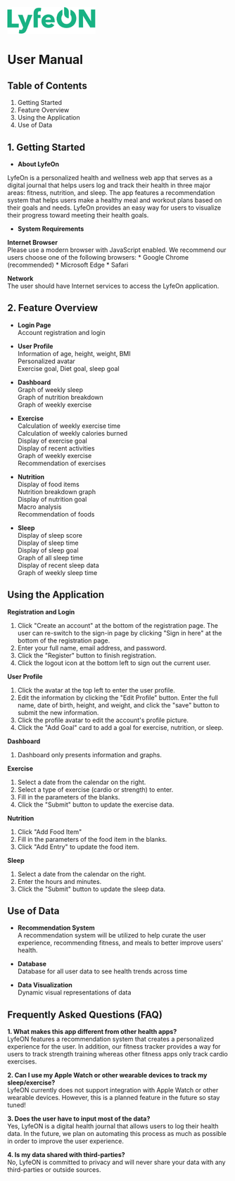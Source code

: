<img src="https://github.com/davidcao1337/senior-design/blob/main/lyfeon-logo.png" width=200>

# **User Manual**<br />

## Table of Contents<br />

1. Getting Started
2. Feature Overview
3. Using the Application
4. Use of Data

## 1. Getting Started<br />

* **About LyfeOn**<br />

LyfeOn is a personalized health and wellness web app that serves as a digital journal that helps users log and track their health in three major areas: fitness, nutrition, and sleep. The app features a recommendation system that helps users make a healthy meal and workout plans based on their goals and needs. LyfeOn provides an easy way for users to visualize their progress toward meeting their health goals.<br />

* **System Requirements**<br />

 **Internet Browser**<br />
 Please use a modern browser with JavaScript enabled.  We recommend our users choose one of the following browsers:
 	* Google Chrome (recommended)
 	* Microsoft Edge
 	* Safari
 
 **Network**<br />
 The user should have Internet services to access the LyfeOn application.

## 2. Feature Overview<br />

* **Login Page**<br />
Account registration and login

* **User Profile**<br />
Information of age, height, weight, BMI<br />
Personalized avatar<br />
Exercise goal, Diet goal, sleep goal

* **Dashboard**<br />
Graph of weekly sleep<br />
Graph of nutrition breakdown<br />
Graph of weekly exercise

* **Exercise**<br />
Calculation of weekly exercise time<br />
Calculation of weekly calories burned<br />
Display of exercise goal<br />
Display of recent activities<br />
Graph of weekly exercise<br />
Recommendation of exercises

* **Nutrition**<br />
Display of food items<br />
Nutrition breakdown graph<br />
Display of nutrition goal<br />
Macro analysis<br />
Recommendation of foods

* **Sleep**<br />
Display of sleep score<br />
Display of sleep time<br />
Display of sleep goal<br />
Graph of all sleep time<br />
Display of recent sleep data<br />
Graph of weekly sleep time

## Using the Application

**Registration and Login**<br />

1. Click "Create an account" at the bottom of the registration page. The user can re-switch to the sign-in page by clicking "Sign in here" at the bottom of the registration page.
2. Enter your full name, email address, and password. 
3. Click the "Register" button to finish registration.
4. Click the logout icon at the bottom left to sign out the current user.

**User Profile**<br />

1. Click the avatar at the top left to enter the user profile.
2. Edit the information by clicking the "Edit Profile" button. Enter the full name, date of birth, height, and weight, and click the "save" button to submit the new information.
3. Click the profile avatar to edit the account's profile picture.
4. Click the "Add Goal" card to add a goal for exercise, nutrition, or sleep. 

**Dashboard**<br />

1. Dashboard only presents information and graphs.

**Exercise**<br />

1. Select a date from the calendar on the right.
2. Select a type of exercise (cardio or strength) to enter.
3. Fill in the parameters of the blanks.
4. Click the "Submit" button to update the exercise data.

**Nutrition**<br />

1. Click "Add Food Item"
2. Fill in the parameters of the food item in the blanks. 
3. Click "Add Entry" to update the food item.

**Sleep**<br />

1. Select a date from the calendar on the right.
2. Enter the hours and minutes.
4. Click the "Submit" button to update the sleep data.

## Use of Data

*  **Recommendation System**<br />
A recommendation system will be utilized to help curate the user experience, recommending fitness, and meals to better improve users' health.

*  **Database**<br />
Database for all user data to see health trends across time

* **Data Visualization**<br />
Dynamic visual representations of data

## Frequently Asked Questions (FAQ)
**1. What makes this app different from other health apps?**<br />
LyfeON features a recommendation system that creates a personalized experience for the user. In addition, our fitness tracker provides a way for users to track strength training whereas other fitness apps only track cardio exercises.<br />

**2. Can I use my Apple Watch or other wearable devices to track my sleep/exercise?**<br />
LyfeON currently does not support integration with Apple Watch or other wearable devices. However, this is a planned feature in the future so stay tuned!<br />

**3. Does the user have to input most of the data?**<br />
Yes, LyfeON is a digital health journal that allows users to log their health data. In the future, we plan on automating this process as much as possible in order to improve the user experience.<br />

**4. Is my data shared with third-parties?**<br />
No, LyfeON is committed to privacy and will never share your data with any third-parties or outside sources.
